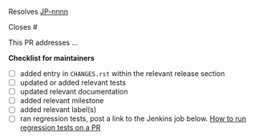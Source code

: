 <!-- If this PR closes a JIRA ticket, make sure the title starts with the JIRA issue number,
for example JP-1234: <Fix a bug> -->
Resolves [JP-nnnn](https://jira.stsci.edu/browse/JP-nnnn)

<!-- If this PR closes a GitHub issue, reference it here by its number -->
Closes #

<!-- describe the changes comprising this PR here -->
This PR addresses ...

**Checklist for maintainers**
- [ ] added entry in `CHANGES.rst` within the relevant release section
- [ ] updated or added relevant tests
- [ ] updated relevant documentation
- [ ] added relevant milestone
- [ ] added relevant label(s)
- [ ] ran regression tests, post a link to the Jenkins job below.
      [How to run regression tests on a PR](https://github.com/spacetelescope/jwst/wiki/Running-Regression-Tests-Against-PR-Branches)
